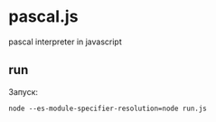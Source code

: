 # pascal.js
pascal interpreter in javascript



## run

Запуск:
```shell
node --es-module-specifier-resolution=node run.js 
```